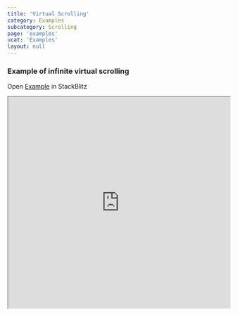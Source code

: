 ```yaml
---
title: 'Virtual Scrolling'
category: Examples
subcategory: Scrolling
page: 'examples'
ucat: 'Examples'
layout: null
---
```


<h3>Example of infinite virtual scrolling</h3>
<div>Open <a href="https://stackblitz.com/edit/tablejs-community-infinite-scroll-ivy" target="_blank">Example</a> in StackBlitz <a href="https://stackblitz.com/edit/tablejs-community-infinite-scroll-ivy" target="_blank"><i class="fas fa-external-link-alt"></i></a></div><p></p>
<iframe width="100%" height="480px" src="https://stackblitz.com/edit/tablejs-community-infinite-scroll-ivy?ctl=1&embed=1&file=src/app/app.component.ts&hideExplorer=1&hideNavigation=1&theme=light&view=preview"></iframe>
